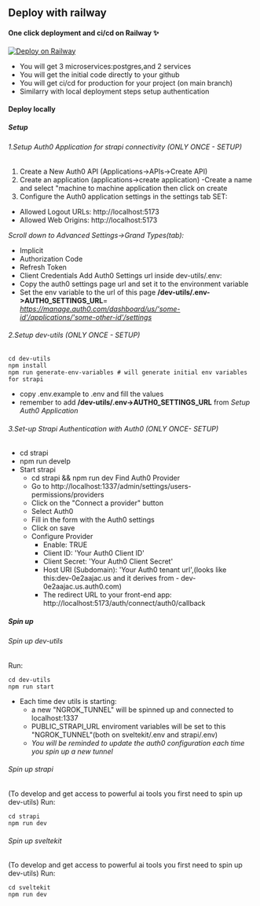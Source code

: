 ## Deploy with railway
#### One click deployment and ci/cd on Railway ✨
[![Deploy on Railway](https://railway.app/button.svg)](https://railway.app/template/Yvibxa?referralCode=Uc3pOA)
- You will get 3 microservices:postgres,and 2 services
- You will get the initial code directly to your github
- You will get ci/cd for production for your project (on main branch)
- Similarry with local deployment steps setup authentication

#### Deploy locally
##### Setup
###### 1.Setup Auth0 Application for strapi connectivity (ONLY ONCE - SETUP)
1. Create a New Auth0 API (Applications→APIs→Create API)
2. Create an application (applications→create application)
-Create a name and select "machine to machine application then click on create
3. Configure the Auth0 application settings in the settings tab SET:
- Allowed Logout URLs: http://localhost:5173
- Allowed Web Origins: http://localhost:5173

*Scroll down to Advanced Settings->Grand Types(tab):*
- Implicit
- Authorization Code
- Refresh Token
- Client Credentials
Add Auth0 Settings url inside dev-utils/.env:
- Copy the auth0 settings page url and set it to the environment variable
- Set the env variable to the url of this page **/dev-utils/.env->AUTH0_SETTINGS_URL**= *https://manage.auth0.com/dashboard/us/'some-id'/applications/'some-other-id'/settings*

###### 2.Setup dev-utils (ONLY ONCE - SETUP)
```
cd dev-utils
npm install
npm run generate-env-variables # will generate initial env variables for strapi
```
- copy .env.example to .env and fill the values
- remember to add **/dev-utils/.env->AUTH0_SETTINGS_URL** from *Setup Auth0 Application*

###### 3.Set-up Strapi Authentication with Auth0 (ONLY ONCE- SETUP)
- cd strapi
- npm run develp
- Start strapi
    - cd strapi && npm run dev
    Find Auth0 Provider
    - Go to http://localhost:1337/admin/settings/users-permissions/providers
    - Click on the "Connect a provider" button
    - Select Auth0
    - Fill in the form with the Auth0 settings
    - Click on save
    - Configure Provider
        - Enable: TRUE
        - Client ID: 'Your Auth0 Client ID'
        - Client Secret: 'Your Auth0 Client Secret'
        - Host URI (Subdomain): 'Your Auth0 tenant url',(looks like this:dev-0e2aajac.us and it derives from - dev-0e2aajac.us.auth0.com)
        - The redirect URL to your front-end app: http://localhost:5173/auth/connect/auth0/callback

##### Spin up
###### Spin up dev-utils
Run:
```
cd dev-utils
npm run start
```
- Each time dev utils is starting:
    - a new "NGROK_TUNNEL" will be spinned up and connected to localhost:1337
    - PUBLIC_STRAPI_URL enviroment variables will be set to this "NGROK_TUNNEL"(both on sveltekit/.env and strapi/.env)
    - *You will be reminded to update the auth0 configuration each time you spin up a new tunnel*

###### Spin up strapi
(To develop and get access to powerful ai tools you first need to spin up dev-utils)
Run:
```
cd strapi
npm run dev
```


###### Spin up sveltekit
(To develop and get access to powerful ai tools you first need to spin up dev-utils)
Run:
```
cd sveltekit
npm run dev
```